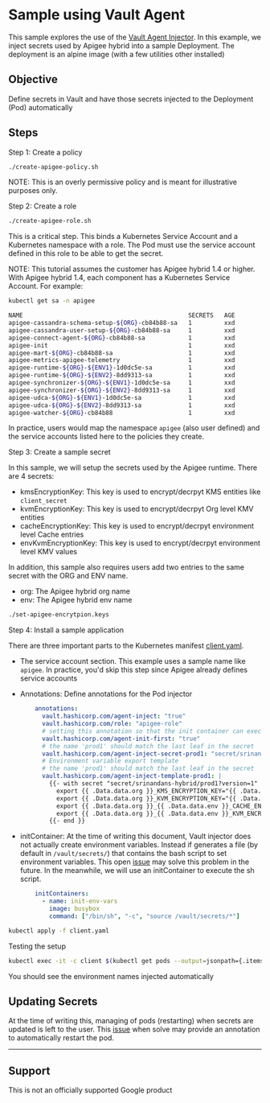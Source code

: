 # Sample using Vault Agent

This sample explores the use of the [Vault Agent Injector](https://www.vaultproject.io/docs/platform/k8s/injector). In this example, we inject secrets used by Apigee hybrid into a sample Deployment. The deployment is an alpine image (with a few utilities other installed)

## Objective

Define secrets in Vault and have those secrets injected to the Deployment (Pod) automatically

## Steps

Step 1: Create a policy

```bash
./create-apigee-policy.sh
```

NOTE: This is an overly permissive policy and is meant for illustrative purposes only.

Step 2: Create a role

```bash
./create-apigee-role.sh
```

This is a critical step. This binds a Kubernetes Service Account and a Kubernetes namespace with a role. The Pod must use the service account defined in this role to be able to get the secret.

NOTE: This tutorial assumes the customer has Apigee hybrid 1.4 or higher. With Apigee hybrid 1.4, each component has a Kubernetes Service Account. For example:

```bash
kubectl get sa -n apigee

NAME                                              SECRETS   AGE
apigee-cassandra-schema-setup-${ORG}-cb84b88-sa   1         xxd
apigee-cassandra-user-setup-${ORG}-cb84b88-sa     1         xxd
apigee-connect-agent-${ORG}-cb84b88-sa            1         xxd
apigee-init                                       1         xxd
apigee-mart-${ORG}-cb84b88-sa                     1         xxd
apigee-metrics-apigee-telemetry                   1         xxd
apigee-runtime-${ORG}-${ENV1}-1d0dc5e-sa          1         xxd
apigee-runtime-${ORG}-${ENV2}-8dd9313-sa          1         xxd
apigee-synchronizer-${ORG}-${ENV1}-1d0dc5e-sa     1         xxd
apigee-synchronizer-${ORG}-${ENV2}-8dd9313-sa     1         xxd
apigee-udca-${ORG}-${ENV1}-1d0dc5e-sa             1         xxd
apigee-udca-${ORG}-${ENV2}-8dd9313-sa             1         xxd
apigee-watcher-${ORG}-cb84b88                     1         xxd
```

In practice, users would map the namespace `apigee` (also user defined) and the service accounts listed here to the policies they create.

Step 3: Create a sample secret

In this sample, we will setup the secrets used by the Apigee runtime. There are 4 secrets:

* kmsEncryptionKey: This key is used to encrypt/decrpyt KMS entities like `client_secret`
* kvmEncryptionKey: This key is used to encrypt/decrpyt Org level KMV entities
* cacheEncryptionKey: This key is used to encrypt/decrpyt environment level Cache entries
* envKvmEncryptionKey: This key is used to encrypt/decrpyt environment level KMV values

In addition, this sample also requires users add two entries to the same secret with the ORG and ENV name.

* org: The Apigee hybrid org name
* env: The Apigee hybrid env name

```bash
./set-apigee-encrytpion.keys
```

Step 4: Install a sample application

There are three important parts to the Kubernetes manifest [client.yaml](./client.yaml).

* The service account section. This example uses a sample name like `apigee`. In practice, you'd skip this step since Apigee already defines service accounts
* Annotations: Define annotations for the Pod injector

  ```yaml
      annotations:
        vault.hashicorp.com/agent-inject: "true"
        vault.hashicorp.com/role: "apigee-role"
        # setting this annotation so that the init container can execute the sh file
        vault.hashicorp.com/agent-init-first: "true"
        # the name 'prod1' should match the last leaf in the secret
        vault.hashicorp.com/agent-inject-secret-prod1: "secret/srinandans-hybrid/prod1"
        # Environment variable export template
        # the name 'prod1' should match the last leaf in the secret
        vault.hashicorp.com/agent-inject-template-prod1: |
          {{- with secret "secret/srinandans-hybrid/prod1?version=1" }}
            export {{ .Data.data.org }}_KMS_ENCRYPTION_KEY="{{ .Data.data.kmsEncryptionKey }}"
            export {{ .Data.data.org }}_KVM_ENCRYPTION_KEY="{{ .Data.data.kvmEncryptionKey }}"
            export {{ .Data.data.org }}_{{ .Data.data.env }}_CACHE_ENCRYPTION_KEY="{{ .Data.data.cacheEncryptionKey }}"
            export {{ .Data.data.org }}_{{ .Data.data.env }}_KVM_ENCRYPTION_KEY="{{ .Data.data.envKvmEncryptionKey }}"
          {{- end }}
  ```

* initContainer: At the time of writing this document, Vault injector does not actually create environment variables. Instead if generates a file (by default in `/vault/secrets/`) that contains the bash script to set environment variables. This open [issue](https://github.com/hashicorp/vault-k8s/issues/14) may solve this problem in the future. In the meanwhile, we will use an initContainer to execute the sh script.

  ```yaml
      initContainers:
        - name: init-env-vars
          image: busybox
          command: ["/bin/sh", "-c", "source /vault/secrets/*"]  
  ```

```bash
kubectl apply -f client.yaml
```

Testing the setup

```bash
kubectl exec -it -c client $(kubectl get pods --output=jsonpath={.items..metadata.name} -l app=apigee-demo | awk '{print $1}') -- sh -c env
```

You should see the environment names injected automatically

## Updating Secrets

At the time of writing this, managing of pods (restarting) when secrets are updated is left to the user. This [issue](https://github.com/hashicorp/vault-k8s/issues/196) when solve may provide an annotation to automatically restart the pod.

___

## Support

This is not an officially supported Google product